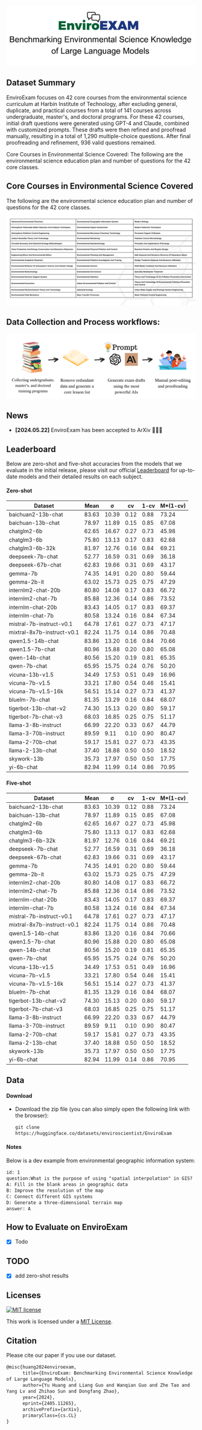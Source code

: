 
![logo.png](fig/logo.png)

## Dataset Summary
EnviroExam focuses on 42 core courses from the environmental science curriculum at Harbin Institute of Technology, after excluding general, duplicate, and practical courses from a total of 141 courses across undergraduate, master's, and doctoral programs. 
For these 42 courses, initial draft questions were generated using GPT-4 and Claude, combined with customized prompts. These drafts were then refined and proofread manually, resulting in a total of 1,290 multiple-choice questions. 
After final proofreading and refinement, 936 valid questions remained.

Core Courses in Environmental Science Covered: The following are the environmental science education plan and number of questions for the 42 core classes.

## Core Courses in Environmental Science Covered
The following are the environmental science education plan and number of questions for the 42 core classes.
![subject.jpg](fig/subject.jpg)

## Data Collection and Process workflows: 
![workflow.png](fig/workflow.png)



## News
* **[2024.05.22]** EnviroExam has been accepted to ArXiv 🎉🎉🎉



## Leaderboard

Below are zero-shot and five-shot accuracies from the models that we evaluate in the initial release, please visit our official [Leaderboard](https://enviroexam.enviroscientist.cn) for up-to-date models and their detailed results on each subject. 

#### Zero-shot
| Dataset                    | Mean   | σ     | cv   | 1-cv | M*(1-cv) |
|----------------------------|--------|-------|------|------|----------|
| baichuan2-13b-chat         | 83.63  | 10.39 | 0.12 | 0.88 | 73.24    |
| baichuan-13b-chat          | 78.97  | 11.89 | 0.15 | 0.85 | 67.08    |
| chatglm2-6b                | 62.65  | 16.67 | 0.27 | 0.73 | 45.98    |
| chatglm3-6b                | 75.80  | 13.13 | 0.17 | 0.83 | 62.68    |
| chatglm3-6b-32k            | 81.97  | 12.76 | 0.16 | 0.84 | 69.21    |
| deepseek-7b-chat           | 52.77  | 16.59 | 0.31 | 0.69 | 36.18    |
| deepseek-67b-chat          | 62.83  | 19.66 | 0.31 | 0.69 | 43.17    |
| gemma-7b                   | 74.35  | 14.91 | 0.20 | 0.80 | 59.44    |
| gemma-2b-it                | 63.02  | 15.73 | 0.25 | 0.75 | 47.29    |
| internlm2-chat-20b         | 80.80  | 14.08 | 0.17 | 0.83 | 66.72    |
| internlm2-chat-7b          | 85.88  | 12.36 | 0.14 | 0.86 | 73.52    |
| internlm-chat-20b          | 83.43  | 14.05 | 0.17 | 0.83 | 69.37    |
| internlm-chat-7b           | 80.58  | 13.24 | 0.16 | 0.84 | 67.34    |
| mistral-7b-instruct-v0.1   | 64.78  | 17.61 | 0.27 | 0.73 | 47.17    |
| mixtral-8x7b-instruct-v0.1 | 82.24  | 11.75 | 0.14 | 0.86 | 70.48    |
| qwen1.5-14b-chat           | 83.86  | 13.20 | 0.16 | 0.84 | 70.66    |
| qwen1.5-7b-chat            | 80.96  | 15.88 | 0.20 | 0.80 | 65.08    |
| qwen-14b-chat              | 80.56  | 15.20 | 0.19 | 0.81 | 65.35    |
| qwen-7b-chat               | 65.95  | 15.75 | 0.24 | 0.76 | 50.20    |
| vicuna-13b-v1.5            | 34.49  | 17.53 | 0.51 | 0.49 | 16.96    |
| vicuna-7b-v1.5             | 33.21  | 17.80 | 0.54 | 0.46 | 15.41    |
| vicuna-7b-v1.5-16k         | 56.51  | 15.14 | 0.27 | 0.73 | 41.37    |
| bluelm-7b-chat             | 81.35  | 13.29 | 0.16 | 0.84 | 68.07    |
| tigerbot-13b-chat-v2       | 74.30  | 15.13 | 0.20 | 0.80 | 59.17    |
| tigerbot-7b-chat-v3        | 68.03  | 16.85 | 0.25 | 0.75 | 51.17    |
| llama-3-8b-instruct        | 66.99  | 22.20 | 0.33 | 0.67 | 44.79    |
| llama-3-70b-instruct       | 89.59  | 9.11  | 0.10 | 0.90 | 80.47    |
| llama-2-70b-chat           | 59.17  | 15.81 | 0.27 | 0.73 | 43.35    |
| llama-2-13b-chat           | 37.40  | 18.88 | 0.50 | 0.50 | 18.52    |
| skywork-13b                | 35.73  | 17.97 | 0.50 | 0.50 | 17.75    |
| yi-6b-chat                 | 82.94  | 11.99 | 0.14 | 0.86 | 70.95    |

#### Five-shot
| Dataset                    | Mean   | σ     | cv   | 1-cv | M*(1-cv) |
|----------------------------|--------|-------|------|------|----------|
| baichuan2-13b-chat         | 83.63  | 10.39 | 0.12 | 0.88 | 73.24    |
| baichuan-13b-chat          | 78.97  | 11.89 | 0.15 | 0.85 | 67.08    |
| chatglm2-6b                | 62.65  | 16.67 | 0.27 | 0.73 | 45.98    |
| chatglm3-6b                | 75.80  | 13.13 | 0.17 | 0.83 | 62.68    |
| chatglm3-6b-32k            | 81.97  | 12.76 | 0.16 | 0.84 | 69.21    |
| deepseek-7b-chat           | 52.77  | 16.59 | 0.31 | 0.69 | 36.18    |
| deepseek-67b-chat          | 62.83  | 19.66 | 0.31 | 0.69 | 43.17    |
| gemma-7b                   | 74.35  | 14.91 | 0.20 | 0.80 | 59.44    |
| gemma-2b-it                | 63.02  | 15.73 | 0.25 | 0.75 | 47.29    |
| internlm2-chat-20b         | 80.80  | 14.08 | 0.17 | 0.83 | 66.72    |
| internlm2-chat-7b          | 85.88  | 12.36 | 0.14 | 0.86 | 73.52    |
| internlm-chat-20b          | 83.43  | 14.05 | 0.17 | 0.83 | 69.37    |
| internlm-chat-7b           | 80.58  | 13.24 | 0.16 | 0.84 | 67.34    |
| mistral-7b-instruct-v0.1   | 64.78  | 17.61 | 0.27 | 0.73 | 47.17    |
| mixtral-8x7b-instruct-v0.1 | 82.24  | 11.75 | 0.14 | 0.86 | 70.48    |
| qwen1.5-14b-chat           | 83.86  | 13.20 | 0.16 | 0.84 | 70.66    |
| qwen1.5-7b-chat            | 80.96  | 15.88 | 0.20 | 0.80 | 65.08    |
| qwen-14b-chat              | 80.56  | 15.20 | 0.19 | 0.81 | 65.35    |
| qwen-7b-chat               | 65.95  | 15.75 | 0.24 | 0.76 | 50.20    |
| vicuna-13b-v1.5            | 34.49  | 17.53 | 0.51 | 0.49 | 16.96    |
| vicuna-7b-v1.5             | 33.21  | 17.80 | 0.54 | 0.46 | 15.41    |
| vicuna-7b-v1.5-16k         | 56.51  | 15.14 | 0.27 | 0.73 | 41.37    |
| bluelm-7b-chat             | 81.35  | 13.29 | 0.16 | 0.84 | 68.07    |
| tigerbot-13b-chat-v2       | 74.30  | 15.13 | 0.20 | 0.80 | 59.17    |
| tigerbot-7b-chat-v3        | 68.03  | 16.85 | 0.25 | 0.75 | 51.17    |
| llama-3-8b-instruct        | 66.99  | 22.20 | 0.33 | 0.67 | 44.79    |
| llama-3-70b-instruct       | 89.59  | 9.11  | 0.10 | 0.90 | 80.47    |
| llama-2-70b-chat           | 59.17  | 15.81 | 0.27 | 0.73 | 43.35    |
| llama-2-13b-chat           | 37.40  | 18.88 | 0.50 | 0.50 | 18.52    |
| skywork-13b                | 35.73  | 17.97 | 0.50 | 0.50 | 17.75    |
| yi-6b-chat                 | 82.94  | 11.99 | 0.14 | 0.86 | 70.95    |



## Data

#### Download

- Download the zip file (you can also simply open the following link with the browser):
  ```
  git clone https://huggingface.co/datasets/enviroscientist/EnviroExam
  ```


#### Notes

Below is a dev example from environmental geographic information system:

  ```
id: 1
question:What is the purpose of using "spatial interpolation" in GIS?
A: Fill in the blank areas in geographic data
B: Improve the resolution of the map
C: Connect different GIS systems
D: Generate a three-dimensional terrain map
answer: A
  ```



## How to Evaluate on EnviroExam
- [x] Todo



## TODO

- [x] add zero-shot results



## Licenses

[![MIT license](https://img.shields.io/badge/License-MIT-blue.svg)](https://lbesson.mit-license.org/)

This work is licensed under a [MIT License](https://lbesson.mit-license.org/).

## Citation

Please cite our paper if you use our dataset.
```
@misc{huang2024enviroexam,
      title={EnviroExam: Benchmarking Environmental Science Knowledge of Large Language Models}, 
      author={Yu Huang and Liang Guo and Wanqian Guo and Zhe Tao and Yang Lv and Zhihao Sun and Dongfang Zhao},
      year={2024},
      eprint={2405.11265},
      archivePrefix={arXiv},
      primaryClass={cs.CL}
}
```
